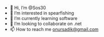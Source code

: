 - 👋 Hi, I’m @Sos30
- 👀 I’m interested in spearfishing
- 🌱 I’m currently learning software
- 💞️ I’m looking to collaborate on .net
- 📫 How to reach me onursadik@gmail.com

<!---
Sos30/Sos30 is a ✨ special ✨ repository because its `README.md` (this file) appears on your GitHub profile.
You can click the Preview link to take a look at your changes.
--->

